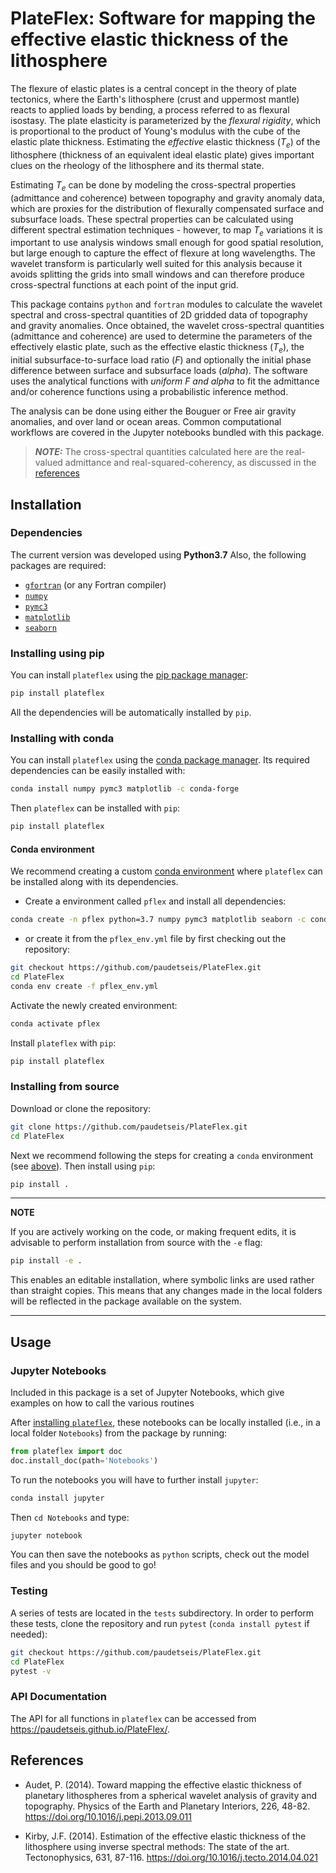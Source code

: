 # PlateFlex: Software for mapping the effective elastic thickness of the lithosphere

<!-- ![](./plateflex/examples/picture/tws_logo.png)
 -->
The flexure of elastic plates is a central concept in the theory of plate tectonics,
where the Earth's lithosphere (crust and uppermost mantle) reacts to applied loads 
by bending, a process referred to as flexural isostasy. The plate elasticity is 
parameterized by the *flexural rigidity*, which is proportional to the product of 
Young's modulus with the cube of the elastic plate thickness. Estimating the *effective* 
elastic thickness (<i>T<sub>e</sub></i>) of the lithosphere (thickness 
of an equivalent ideal elastic plate) gives important clues on the rheology of the 
lithosphere and its thermal state. 

Estimating <i>T<sub>e</sub></i> can be done by modeling the cross-spectral properties 
(admittance and coherence) between topography and gravity anomaly data, 
which are proxies for the distribution of flexurally compensated surface and subsurface 
loads. These spectral properties can be calculated using different spectral
estimation techniques - however, to map <i>T<sub>e</sub></i> variations it is 
important to use analysis windows small enough for good spatial resolution, but 
large enough to capture the effect of flexure at long wavelengths. The wavelet 
transform is particularly well suited for this analysis because it avoids splitting
the grids into small windows and can therefore produce cross-spectral functions
at each point of the input grid.

This package contains `python` and `fortran` modules to calculate the wavelet spectral
and cross-spectral quantities of 2D gridded data of topography and gravity anomalies.
Once obtained, the wavelet cross-spectral quantities (admittance and coherence) are
used to determine the parameters of the effectively elastic plate, such as the 
effective elastic thickness (<i>T<sub>e</sub></i>), the initial subsurface-to-surface
load ratio (<i>F</i>) and optionally the initial phase difference between
surface and subsurface loads (<i>alpha</i>). The software uses the analytical
functions with *uniform F and alpha* to fit the admittance and/or coherence functions 
using a probabilistic inference method. 

The analysis can be done using either the Bouguer or Free air gravity anomalies, and
over land or ocean areas. Common computational 
workflows are covered in the Jupyter notebooks bundled with this package.

    
> **_NOTE:_**  The cross-spectral quantities calculated here are the real-valued admittance and real-squared-coherency, as discussed in the [references](#references)

## Installation

### Dependencies

The current version was developed using **Python3.7**
Also, the following packages are required:

- [`gfortran`](https://gcc.gnu.org/wiki/GFortran) (or any Fortran compiler)
- [`numpy`](https://numpy.org)
- [`pymc3`](https://docs.pymc.io)
- [`matplotlib`](https://matplotlib.org)
- [`seaborn`](https://seaborn.pydata.org)

### Installing using pip

You can install `plateflex` using the [pip package manager](https://pypi.org/project/pip/):

```bash
pip install plateflex
```
All the dependencies will be automatically installed by `pip`.

### Installing with conda

You can install `plateflex` using the [conda package manager](https://conda.io).
Its required dependencies can be easily installed with:

```bash
conda install numpy pymc3 matplotlib -c conda-forge
```

Then `plateflex` can be installed with `pip`:

```bash
pip install plateflex
```

#### Conda environment

We recommend creating a custom 
[conda environment](https://conda.io/docs/user-guide/tasks/manage-environments.html)
where `plateflex` can be installed along with its dependencies. 

- Create a environment called `pflex` and install all dependencies:

```bash
conda create -n pflex python=3.7 numpy pymc3 matplotlib seaborn -c conda-forge
```

- or create it from the `pflex_env.yml` file by first checking out the repository:

```bash
git checkout https://github.com/paudetseis/PlateFlex.git
cd PlateFlex
conda env create -f pflex_env.yml
```

Activate the newly created environment:

```bash
conda activate pflex
```

Install `plateflex` with `pip`:

```bash
pip install plateflex
```

### Installing from source

Download or clone the repository:
```bash
git clone https://github.com/paudetseis/PlateFlex.git
cd PlateFlex
```

Next we recommend following the steps for creating a `conda` environment (see [above](#conda-environment)). Then install using `pip`:

```bash
pip install .
``` 

---
**NOTE**

If you are actively working on the code, or making frequent edits, it is advisable to perform 
installation from source with the `-e` flag: 

```bash
pip install -e .
```

This enables an editable installation, where symbolic links are used rather than straight 
copies. This means that any changes made in the local folders will be reflected in the 
package available on the system.

---

## Usage 

### Jupyter Notebooks

Included in this package is a set of Jupyter Notebooks, which give examples on how to call the various routines 
<!-- and obtain plane wave seismograms and receiver functions. The Notebooks describe how to reproduce published examples of synthetic data from [Audet (2016)](#references) and [Porter et al. (2011)](#references).

- [sim_obs_Audet2016.ipynb](./plateflex/examples/Notebooks/sim_obs_Audet2016.ipynb): Example plane wave seismograms and P receiver functions for OBS data from [Audet (2016)](#Audet).
- [sim_Prfs_Porter2011.ipynb](./plateflex/examples/Notebooks/sim_Prfs_Porter2011.ipynb): Example P receiver functions from [Porter et al. (2011)](#Porter)
- [sim_SKS.ipynb](./plateflex/examples/Notebooks/sim_SKS.ipynb): Example plane wave seismograms for SKS splitting studies.
 -->
After [installing `plateflex`](#installation), these notebooks can be locally installed (i.e., in a local folder `Notebooks`) from the package by running:

```python
from plateflex import doc
doc.install_doc(path='Notebooks')
```

To run the notebooks you will have to further install `jupyter`:

```bash
conda install jupyter
```

Then ```cd Notebooks``` and type:

```bash
jupyter notebook
```

You can then save the notebooks as `python` scripts, check out the model files and you should be good to go!

### Testing

A series of tests are located in the ``tests`` subdirectory. In order to perform these tests, clone the repository and run `pytest` (`conda install pytest` if needed):

```bash
git checkout https://github.com/paudetseis/PlateFlex.git
cd PlateFlex
pytest -v
```

### API Documentation

The API for all functions in `plateflex` can be accessed from https://paudetseis.github.io/PlateFlex/.

## References

- Audet, P. (2014). Toward mapping the effective elastic thickness of planetary lithospheres
from a spherical wavelet analysis of gravity and topography. Physics of the Earth and Planetary Interiors, 226, 48-82. https://doi.org/10.1016/j.pepi.2013.09.011

- Kirby, J.F. (2014). Estimation of the effective elastic thickness of the lithosphere using inverse spectral methods: The state of the art. Tectonophysics, 631, 87-116. https://doi.org/10.1016/j.tecto.2014.04.021

